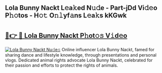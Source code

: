 ## Lola Bunny Nackt L𝚎a𝚔ed N𝚞𝚍e - Part-jDd Vi𝚍𝚎o P𝚑𝚘tos - H𝚘𝚝 O𝚗𝚕yf𝚊ns L𝚎a𝚔s kKGwk

# <h2><a href="http://kf1exwf.oniu.top/?m=Lola+Bunny+Nackt">🔗👉 🔴 Lola Bunny Nackt P𝚑ot𝚘𝚜 V𝚒d𝚎o</a></h2>

[![Lola Bunny Nackt Nu𝚍e𝚜](https://i.imgur.com/0qMVB7G.gif)](http://kf1exwf.oniu.top/?m=Lola+Bunny+Nackt)
Online influencer Lola Bunny Nackt, famed for sharing dance and lifestyle knowledge, through presentations and personal vlogs. Dedicated animal rights advocate Lola Bunny Nackt, celebrated for their passion and efforts to protect the rights of animals.  
